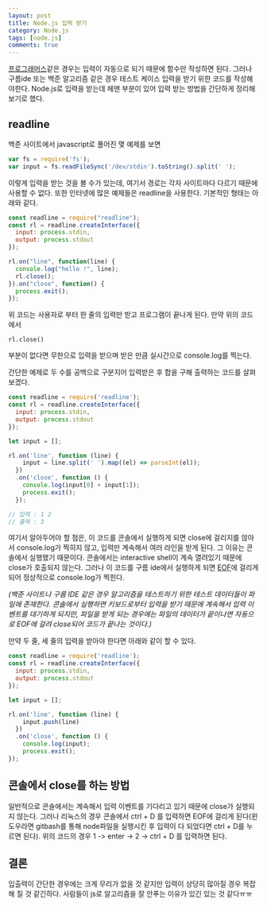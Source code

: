 ```yaml
---
layout: post
title: Node.js 입력 받기
category: Node.js
tags: [node.js]
comments: true
---
```


[프로그래머스](https://programmers.co.kr/learn/challenges?tab=all_challenges)같은 경우는 입력이 자동으로 되기 때문에 함수만 작성하면 된다. 그러나 구름ide 또는 백준 알고리즘 같은 경우 테스트 케이스 입력을 받기 위한 코드를 작성해야한다. Node.js로 입력을 받는데 헤맨 부분이 있어 입력 받는 방법을 간단하게 정리해보기로 했다.

## readline
백준 사이트에서 javascript로 풀어진 몇 예제를 보면
```javascript
var fs = require('fs');
var input = fs.readFileSync('/dev/stdin').toString().split(' ');
```

이렇게 입력을 받는 것을 볼 수가 있는데, 여기서 경로는 각자 사이트마다 다르기 때문에 사용할 수 없다. 또한 인터넷에 많은 예제들은 readline을 사용한다. 기본적인 형태는 아래와 같다.

```javascript
const readline = require("readline");
const rl = readline.createInterface({
  input: process.stdin,
  output: process.stdout
});

rl.on("line", function(line) {
  console.log("hello !", line);
  rl.close();
}).on("close", function() {
  process.exit();
});
```

위 코드는 사용자로 부터 한 줄의 입력만 받고 프로그램이 끝나게 된다. 만약 위의 코드에서 
```
rl.close()
```
부분이 없다면 무한으로 입력을 받으며 받은 만큼 실시간으로 console.log를 찍는다.

간단한 예제로 두 수를 공백으로 구분지어 입력받은 후 합을 구해 출력하는 코드를 살펴보겠다.
```javascript
const readline = require('readline');
const rl = readline.createInterface({
  input: process.stdin,
  output: process.stdout
});

let input = [];

rl.on('line', function (line) {
    input = line.split(' ').map((el) => parseInt(el));
  })
  .on('close', function () {
    console.log(input[0] + input[1]);
    process.exit();
  });

// 입력 : 1 2
// 출력 : 3
```
여기서 알아두어야 할 점은, 이 코드를 콘솔에서 실행하게 되면 close에 걸리지를 않아서 console.log가 찍히지 않고, 입력만 계속해서 여러 라인을 받게 된다. 그 이유는 콘솔에서 실행했기 때문이다. 콘솔에서는 interactive shell이 계속 열려있기 때문에 close가 호출되지 않는다. 그러나 이 코드를 구름 ide에서 실행하게 되면 [EOF](https://ko.wikipedia.org/wiki/%ED%8C%8C%EC%9D%BC_%EB%81%9D)에 걸리게 되어 정상적으로 console.log가 찍힌다.

*(백준 사이트나 구름 IDE 같은 경우 알고리즘을 테스트하기 위한 테스트 데이터들이 파일에 존재한다. 콘솔에서 실행하면 키보드로부터 입력을 받기 때문에 계속해서 입력 이벤트를 대기하게 되지만, 파일을 받게 되는 경우에는 파일의 데이터가 끝이나면 자동으로 EOF에 걸려 close되어 코드가 끝나는 것이다.)* 

만약 두 줄, 세 줄의 입력을 받아야 한다면 아래와 같이 할 수 있다.
```javascript
const readline = require('readline');
const rl = readline.createInterface({
  input: process.stdin,
  output: process.stdout
});

let input = [];

rl.on('line', function (line) {
    input.push(line)
  })
  .on('close', function () {
    console.log(input);
    process.exit();
});
```

## 콘솔에서 close를 하는 방법
일반적으로 콘솔에서는 계속해서 입력 이벤트를 기다리고 있기 때문에 close가 실행되지 않는다. 그러나 리눅스의 경우 콘솔에서 ctrl + D 를 입력하면 EOF에 걸리게 된다(윈도우라면 gitbash를 통해 node파일을 실행시킨 후 입력이 다 되었다면 ctrl + D를 누르면 된다). 위의 코드의 경우 1 -> enter -> 2 -> ctrl + D 를 입력하면 된다.

## 결론
입출력이 간단한 경우에는 크게 무리가 없을 것 같지만 입력이 상당히 많아질 경우 복잡해 질 것 같긴하다. 사람들이 js로 알고리즘을 잘 안푸는 이유가 있긴 있는 것 같다ㅠㅠ